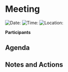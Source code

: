 # Meeting <number>
![Date: <date>](https://img.shields.io/badge/Date-<date>-success.svg)
![Time: <time>](https://img.shields.io/badge/Time-<time>-success.svg)
![Location: <location>](https://img.shields.io/badge/Location-<location>-success.svg)

**Participants**

## Agenda

## Notes and Actions